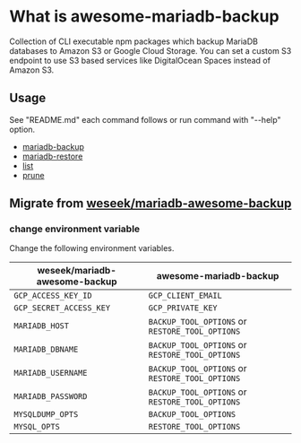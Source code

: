 # What is awesome-mariadb-backup

Collection of CLI executable npm packages which backup MariaDB databases to Amazon S3 or Google Cloud Storage. You can set a custom S3 endpoint to use S3 based services like DigitalOcean Spaces instead of Amazon S3.

## Usage

See "README.md" each command follows or run command with "--help" option.

- [mariadb-backup](https://github.com/ryu-sato/awesome-database-backup/blob/master/apps/mariadb-backup/README.md)
- [mariadb-restore](https://github.com/ryu-sato/awesome-database-backup/blob/master/apps/mariadb-restore/README.md)
- [list](https://github.com/ryu-sato/awesome-database-backup/blob/master/apps/list/README.md)
- [prune](https://github.com/ryu-sato/awesome-database-backup/blob/master/apps/prune/README.md)

## Migrate from [weseek/mariadb-awesome-backup](https://github.com/weseek/mariadb-awesome-backup)

### change environment variable

Change the following environment variables.

| weseek/mariadb-awesome-backup | awesome-mariadb-backup |
| ----------------------------- | -------------- |
| `GCP_ACCESS_KEY_ID` | `GCP_CLIENT_EMAIL` |
| `GCP_SECRET_ACCESS_KEY` | `GCP_PRIVATE_KEY` |
| `MARIADB_HOST` | `BACKUP_TOOL_OPTIONS` or `RESTORE_TOOL_OPTIONS` |
| `MARIADB_DBNAME` | `BACKUP_TOOL_OPTIONS` or `RESTORE_TOOL_OPTIONS` |
| `MARIADB_USERNAME` | `BACKUP_TOOL_OPTIONS` or `RESTORE_TOOL_OPTIONS` |
| `MARIADB_PASSWORD` | `BACKUP_TOOL_OPTIONS` or `RESTORE_TOOL_OPTIONS` |
| `MYSQLDUMP_OPTS` | `BACKUP_TOOL_OPTIONS` |
| `MYSQL_OPTS` | `RESTORE_TOOL_OPTIONS` |
